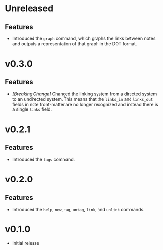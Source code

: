 # Unreleased

## Features

- Introduced the `graph` command, which graphs the links between notes and outputs a representation of that graph in the DOT format.

# v0.3.0

## Features

- *[Breaking Change]* Changed the linking system from a directed system to an undirected system. This means that the `links_in` and `links_out` fields in note front-matter are no longer recognized and instead there is a single `links` field.

# v0.2.1

## Features

- Introduced the `tags` command.

# v0.2.0

## Features

- Introduced the `help`, `new`, `tag`, `untag`, `link`, and `unlink` commands.

# v0.1.0

- Initial release
